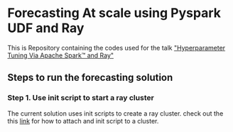 # Forecasting At scale using Pyspark UDF and Ray
This is Repository containing the codes used for the talk ["Hyperparameter Tuning Via Apache Spark™ and Ray"](https://www.databricks.com/dataaisummit/session/hyperparameter-tuning-apache-sparktm-and-ray/)

## Steps to run the forecasting solution
### Step 1. Use init script to start a ray cluster
The current solution uses init scripts to create a ray cluster. check out the this [link](https://docs.databricks.com/clusters/init-scripts.html) for how to attach and init script to a cluster.
